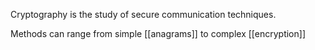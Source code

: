 Cryptography is the study of secure communication techniques.

Methods can range from simple [[anagrams]] to complex [[encryption]]